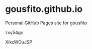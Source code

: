 # gousfito.github.io
Personal GitHub Pages site for gousfito






















































zxy54gn

XikcWDuJSP
